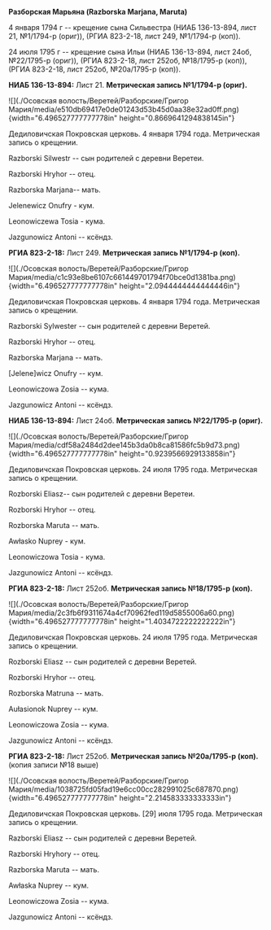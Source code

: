 **Разборская Марьяна (Razborska Marjana, Maruta)**

4 января 1794 г -- крещение сына Сильвестра (НИАБ 136-13-894, лист 21,
№1/1794-р (ориг)), (РГИА 823-2-18, лист 249, №1/1794-р (коп)).

24 июля 1795 г -- крещение сына Ильи (НИАБ 136-13-894, лист 24об,
№22/1795-р (ориг)), (РГИА 823-2-18, лист 252об, №18/1795-р (коп)), (РГИА
823-2-18, лист 252об, №20а/1795-р (коп)).

**НИАБ 136-13-894:** Лист 21. **Метрическая запись №1/1794-р (ориг).**

![](./Осовская волость/Веретей/Разборские/Григор Мария/media/e510db69417e0de01243d53b45d0aa38e32ad0ff.png){width="6.496527777777778in"
height="0.8669641294838145in"}

Дедиловичская Покровская церковь. 4 января 1794 года. Метрическая запись
о крещении.

Razborski Silwestr -- сын родителей с деревни Веретеи.

Razborski Hryhor -- отец.

Razborska Marjana-- мать.

Jelenewicz Onufry - кум.

Leonowiczewa Tosia - кума.

Jazgunowicz Antoni -- ксёндз.

**РГИА 823-2-18:** Лист 249. **Метрическая запись №1/1794-р (коп).**

![](./Осовская волость/Веретей/Разборские/Григор Мария/media/c1c93e8be6107c661449701794f70bce0d1381ba.png){width="6.496527777777778in"
height="2.0944444444444446in"}

Дедиловичская Покровская церковь. 4 января 1794 года. Метрическая запись
о крещении.

Razborski Sylwester -- сын родителей с деревни Веретей.

Razborski Hryhor -- отец.

Razborska Marjana -- мать.

\[Jelene\]wicz Onufry -- кум.

Leonowiczowa Zosia -- кума.

Jazgunowicz Antoni -- ксёндз.

**НИАБ 136-13-894:** Лист 24об. **Метрическая запись №22/1795-р
(ориг).**

![](./Осовская волость/Веретей/Разборские/Григор Мария/media/cdf58a2484d2dee145b3da0b8ca81586fc5b9d73.png){width="6.496527777777778in"
height="0.9239566929133858in"}

Дедиловичская Покровская церковь. 24 июля 1795 года. Метрическая запись
о крещении.

Rozborski Eliasz-- сын родителей с деревни Веретеи.

Rozborski Hryhor -- отец.

Rozborska Maruta -- мать.

Awłasko Nuprey - кум.

Leonowiczowa Tosia - кума.

Jazgunowicz Antoni -- ксёндз.

**РГИА 823-2-18:** Лист 252об. **Метрическая запись №18/1795-р (коп).**

![](./Осовская волость/Веретей/Разборские/Григор Мария/media/2c3fb6f9311674a4cf70962fed119d5855006a60.png){width="6.496527777777778in"
height="1.4034722222222222in"}

Дедиловичская Покровская церковь. 24 июля 1795 года. Метрическая запись
о крещении.

Rozborski Eliasz -- сын родителей с деревни Веретей.

Rozborski Hryhor -- отец.

Rozborska Matruna -- мать.

Aułasionok Nuprey -- кум.

Leonowiczowa Zosia -- кума.

Jazgunowicz Antoni -- ксёндз.

**РГИА 823-2-18:** Лист 252об. **Метрическая запись №20а/1795-р (коп).**
(копия записи №18 выше)

![](./Осовская волость/Веретей/Разборские/Григор Мария/media/1038725fd05fad19e6cc00cc282991025c687870.png){width="6.496527777777778in"
height="2.214583333333333in"}

Дедиловичская Покровская церковь. \[29\] июля 1795 года. Метрическая
запись о крещении.

Razborski Eliasz -- сын родителей с деревни Веретей.

Razborski Hryhory -- отец.

Razborska Maruta -- мать.

Awłaska Nuprey -- кум.

Leonowiczowa Zosia -- кума.

Jazgunowicz Antoni -- ксёндз.
